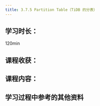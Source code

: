 ```yaml
---
title: 3.7.5 Partition Table（TiDB 的分表）
---
```


## 学习时长：

120min

## 课程收获：



## 课程内容：

> 






## 学习过程中参考的其他资料


